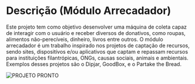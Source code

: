 # Descrição (Módulo Arrecadador)
Este projeto tem como objetivo desenvolver uma máquina de coleta capaz de interagir com o usuário e receber diversos de donativos, como roupas, alimentos não-perecíveis, dinheiro, livros entre outros.
O módulo arrecadador é um trabalho inspirado nos projetos de captação de recursos, sendo sites, dispositívos e/ou aplicativos que captam e repassam recursos para instituições filantrópicas, ONGs, 
causas sociais, animais e ambientais. Exemplos desses projetos são o Dipjar, GoodBox, e o Partake the Bread. 

![PROJETO PRONTO](https://user-images.githubusercontent.com/75312838/103467656-f5f1d380-4d2f-11eb-98e2-82fb18fe900c.PNG)

